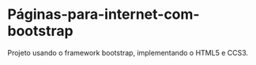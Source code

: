 # Páginas-para-internet-com-bootstrap
Projeto usando o framework bootstrap, implementando o HTML5 e CCS3.
